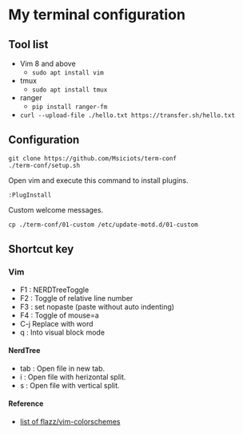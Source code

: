 # My terminal configuration
## Tool list
- Vim 8 and above
    - `sudo apt install vim`
- tmux
    - `sudo apt install tmux`
- ranger
    - `pip install ranger-fm`
- `curl --upload-file ./hello.txt https://transfer.sh/hello.txt`
## Configuration

```
git clone https://github.com/Msiciots/term-conf
./term-conf/setup.sh
```
Open vim and execute this command to install plugins.
```
:PlugInstall
```
Custom welcome messages.
```
cp ./term-conf/01-custom /etc/update-motd.d/01-custom
```
## Shortcut key
### Vim
- F1 : NERDTreeToggle
- F2 : Toggle of relative line number 
- F3 : set nopaste (paste without auto indenting)
- F4 : Toggle of mouse=a
- C-j Replace with word
- q : Into visual block mode
#### NerdTree
- tab : Open file in new tab.
- i : Open file with herizontal split.
- s : Open file with vertical split.
#### Reference
- [list of flazz/vim-colorschemes](https://github.com/flazz/vim-colorschemes/tree/master/colors)
